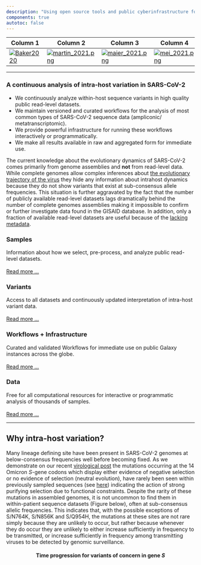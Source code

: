 ```yaml
---
description: "Using open source tools and public cyberinfrastructure for transparent, reproducible analyses of viral datasets."
components: true
autotoc: false
---
```


<div class="no-header shadow-sm bg-light rounded border-0 ">

| Column 1 | Column 2 | Column 3 | Column 4 |
| -------- | -------- | -------- | --------|
| [![Baker2020](/images/covid19/baker_2020.png)](https://pubmed.ncbi.nlm.nih.gov/32790776/) | [![martin_2021.png](/images/covid19/martin_2021.png)](https://pubmed.ncbi.nlm.nih.gov/34537136/) | [![maier_2021.png](/images/covid19/maier_2021.png)](https://pubmed.ncbi.nlm.nih.gov/34588690/) | [![mei_2021.png](/images/covid19/mei_2021.png)](https://pubmed.ncbi.nlm.nih.gov/34505896/) |

</div>

-----

### A continuous analysis of intra-host variation in SARS-CoV-2

- We continuously analyze within-host sequence variants in high quality public read-level datasets.
- We maintain versioned and curated workflows for the analysis of most common types of SARS-CoV-2 sequence data (ampliconic/ metatranscriptomic).
- We provide powerful infrastructure for running these workflows interactively or programmatically.
- We make all results available in raw and aggregated form for immediate use. 

The current knowledge about the evolutionary dynamics of SARS-CoV-2 comes primarily from genome assemblies and **not** from read-level data. While complete genomes allow complex inferences about [the evolutionary trajectory of the virus](https://pubmed.ncbi.nlm.nih.gov/34537136/) they hide any information about intrahost dynamics because they do not show variants that exist at sub-consensus allele frequencies. This situation is further aggravated by the fact that the number of publicly available read-level datasets lags dramatically behind the number of complete genomes assemblies making it impossible to confirm or further investigate data found in the GISAID database. In addition, only a fraction of available read-level datasets are useful because of the [lacking metadata](/covid19/genomics/samples/).

<div class="row row-cols-1 row-cols-md-2">
  <div class="col mb-4">
    <div class="card shadow-sm bg-light rounded border-0">
      <div class="card-body">
        <h3><b>Samples</b></h3>
        Information about how we select, pre-process, and analyze public read-level datasets.<br><br>
        <a href="/covid19/samples/" class="btn btn-primary">Read more ...</a>
      </div>
    </div>
  </div>
  <div class="col mb-4">
    <div class="card shadow-sm bg-light rounded border-0">
      <div class="card-body">
        <h3><b>Variants</b></h3>
        Access to all datasets and continuously updated interpretation of intra-host variant data.<br><br>
        <a href="/covid19/analyses/" class="btn btn-warning">Read more ...</a>
      </div>
    </div>
  </div>
  <div class="col mb-4">
    <div class="card shadow-sm bg-light rounded border-0">
      <div class="card-body">
        <h3><b>Workflows + Infrastructure</b></h3>
        Curated and validated Workflows for immediate use on public Galaxy instances across the globe.<br><br>
        <a href="/covid19/workflows/" class="btn btn-danger">Read more ...</a>
      </div>
    </div>
  </div>
  <div class="col mb-4">
    <div class="card shadow-sm bg-light rounded border-0">
      <div class="card-body">
        <h3><b>Data</b></h3>
        Free for all computational resources for interactive or programmatic analysis of thousands of samples.<br><br>
        <a href="/covid19/data/" class="btn btn-success">Read more ...</a>
      </div>
    </div>
  </div>
</div>
</div>


-----

## Why intra-host variation?

Many lineage defining site have been present in SARS-CoV-2 genomes at below-consensus frequencies well before becoming fixed. As we demonstrate on our recent [virological post](https://virological.org/t/selection-analysis-identifies-significant-mutational-changes-in-omicron-that-are-likely-to-influence-both-antibody-neutralization-and-spike-function-part-1-of-2/771) the mutations occurring at the 14 Omicron *S*-gene codons which display either evidence of negative selection or no evidence of selection (neutral evolution), have rarely been seen within previously sampled sequences (see [here](https://observablehq.com/@spond/omicron-mutations-tables)) indicating the action of strong purifying selection due to functional constraints. Despite the rarity of these mutations in assembled genomes, it is not uncommon to find them in within-patient sequence datasets (Figure below), often at sub-consensus allelic frequencies. This indicates that, with the possible exceptions of S/N764K, S/N856K and S/Q954H, the mutations at these sites are not rare simply because they are unlikely to occur, but rather because whenever they do occur they are unlikely to either increase sufficiently in frequency to be transmitted, or increase sufficiently in frequency among transmitting viruses to be detected by genomic surveillance.

<div class="shadow-sm p-3 mb-5 bg-light rounded" align="center">
  <p><h4>Time progression for variants of concern in gene <i>S</i></h4></p>
<vega-embed spec="https://raw.githubusercontent.com/galaxyproject/SARS-CoV-2/master/data/ipynb/graphs/voc_time_progression.json"/>
</div>


